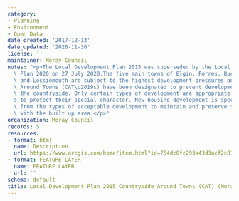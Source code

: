 ```yaml
---
category:
- Planning
- Environment
- Open Data
date_created: '2017-12-13'
date_updated: '2020-11-30'
license: ''
maintainer: Moray Council
notes: "<p>The Local Development Plan 2015 was superseded by the Local Development\
  \ Plan 2020 on 27 July 2020.The five main towns of Elgin, Forres, Buckie, Keith\
  \ and Lossiemouth are subject to the highest development pressures and Countryside\
  \ Around Towns (CAT\u2019s) have been designated to prevent development sprawl into\
  \ the countryside. Only certain types of development are appropriate within CAT\u2019\
  s to protect their special character. New housing development is specifically excluded\
  \ from the types of acceptable development to maintain and preserve the distinction\
  \ with the built up area.</p>"
organization: Moray Council
records: 5
resources:
- format: html
  name: Description
  url: https://www.arcgis.com/home/item.html?id=754dc0fc293a43d3acf2c81f2a8bc705
- format: FEATURE LAYER
  name: FEATURE LAYER
  url: ''
schema: default
title: Local Development Plan 2015 Countryside Around Towns (CAT) (Moray)
---
```

